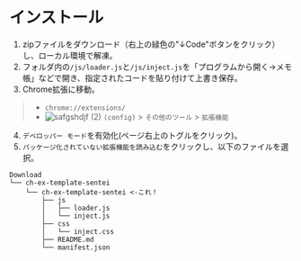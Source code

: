 # インストール
1. zipファイルをダウンロード（右上の緑色の"↓Code"ボタンをクリック）し、ローカル環境で解凍。
2. フォルダ内の`/js/loader.js`と`/js/inject.js`を「プログラムから開く->メモ帳」などで開き、指定されたコードを貼り付けて上書き保存。
3. Chrome拡張に移動。
> * `chrome://extensions/`
> * ![safgshdjf (2)](https://user-images.githubusercontent.com/49482246/84563612-c54c4b80-ad97-11ea-9559-584dcc268f4f.png) `(config)` > `その他のツール` > `拡張機能`
4. `デベロッパー モード`を有効化(ページ右上のトグルをクリック)。
5. `パッケージ化されていない拡張機能を読み込む`をクリックし、以下のファイルを選択。
```
Download
└── ch-ex-template-sentei
    └── ch-ex-template-sentei <-これ！
        ├── js
        │   ├── loader.js
        │   └── inject.js
        ├── css
        │   └── inject.css
        ├── README.md
        └── manifest.json
```
